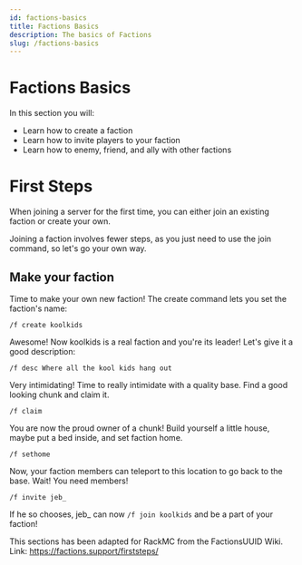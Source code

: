 ```yaml
---
id: factions-basics
title: Factions Basics
description: The basics of Factions
slug: /factions-basics
---
```


# Factions Basics
In this section you will:
- Learn how to create a faction
- Learn how to invite players to your faction
- Learn how to enemy, friend, and ally with other factions

# First Steps

When joining a server for the first time, you can either join an existing faction or create your own.

Joining a faction involves fewer steps, as you just need to use the join command, so let's go your own way.

## Make your faction

Time to make your own new faction! The create command lets you set the faction's name:

`/f create koolkids`

Awesome! Now koolkids is a real faction and you're its leader! Let's give it a good description:

`/f desc Where all the kool kids hang out`

Very intimidating! Time to really intimidate with a quality base. Find a good looking chunk and claim it.

`/f claim`

You are now the proud owner of a chunk! Build yourself a little house, maybe put a bed inside, and set faction home.

`/f sethome`

Now, your faction members can teleport to this location to go back to the base. Wait! You need members!

`/f invite jeb_`

If he so chooses, jeb_ can now `/f join koolkids` and be a part of your faction!

This sections has been adapted for RackMC from the FactionsUUID Wiki.
Link: https://factions.support/firststeps/